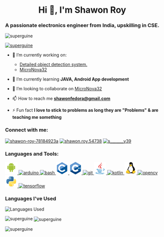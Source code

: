 <h1 align="center">Hi 👋, I'm Shawon Roy</h1>
<h3 align="center">A passionate electronics engineer from India, upskilling in CSE.</h3>

<p align="left"> <img src="https://komarev.com/ghpvc/?username=superguine&label=Profile%20views&color=ffa50a&style=flat" alt="superguine" /> </p>

<p align="left"> <a href="https://github.com/ryo-ma/github-profile-trophy"><img src="https://github-profile-trophy.vercel.app/?username=superguine" alt="superguine" /></a> </p>

- 🔭 I’m currently working on:
  - [Detailed object detection system.](https://github.com/superguine/ODProject)
  - [MicroNova32](https://github.com/superguine/MicroNova32)

- 🌱 I’m currently learning **JAVA, Android App development**

- 👯 I’m looking to collaborate on [MicroNova32](https://github.com/superguine/MicroNova32)

- 📫 How to reach me **shawonfedora@gmail.com**

- ⚡ Fun fact **I love to stick to problems as long they are "Problems" & are teaching me something**

<h3 align="left">Connect with me:</h3>
<p align="left">
<a href="https://linkedin.com/in/shawon-roy-78184923a" target="blank"><img align="center" src="https://raw.githubusercontent.com/rahuldkjain/github-profile-readme-generator/master/src/images/icons/Social/linked-in-alt.svg" alt="shawon-roy-78184923a" height="30" width="40" /></a>
<a href="https://fb.com/shawon.roy.54738" target="blank"><img align="center" src="https://raw.githubusercontent.com/rahuldkjain/github-profile-readme-generator/master/src/images/icons/Social/facebook.svg" alt="shawon.roy.54738" height="30" width="40" /></a>
<a href="https://instagram.com/s_______y39" target="blank"><img align="center" src="https://raw.githubusercontent.com/rahuldkjain/github-profile-readme-generator/master/src/images/icons/Social/instagram.svg" alt="s_______y39" height="30" width="40" /></a>
</p>

<h3 align="left">Languages and Tools:</h3>
<p align="left"> <a href="https://developer.android.com" target="_blank" rel="noreferrer"> <img src="https://raw.githubusercontent.com/devicons/devicon/master/icons/android/android-original-wordmark.svg" alt="android" width="40" height="40"/> </a> <a href="https://www.arduino.cc/" target="_blank" rel="noreferrer"> <img src="https://cdn.worldvectorlogo.com/logos/arduino-1.svg" alt="arduino" width="40" height="40"/> </a> <a href="https://www.gnu.org/software/bash/" target="_blank" rel="noreferrer"> <img src="https://www.vectorlogo.zone/logos/gnu_bash/gnu_bash-icon.svg" alt="bash" width="40" height="40"/> </a> <a href="https://www.cprogramming.com/" target="_blank" rel="noreferrer"> <img src="https://raw.githubusercontent.com/devicons/devicon/master/icons/c/c-original.svg" alt="c" width="40" height="40"/> </a> <a href="https://www.w3schools.com/cpp/" target="_blank" rel="noreferrer"> <img src="https://raw.githubusercontent.com/devicons/devicon/master/icons/cplusplus/cplusplus-original.svg" alt="cplusplus" width="40" height="40"/> </a> <a href="https://git-scm.com/" target="_blank" rel="noreferrer"> <img src="https://www.vectorlogo.zone/logos/git-scm/git-scm-icon.svg" alt="git" width="40" height="40"/> </a> <a href="https://www.java.com" target="_blank" rel="noreferrer"> <img src="https://raw.githubusercontent.com/devicons/devicon/master/icons/java/java-original.svg" alt="java" width="40" height="40"/> </a> <a href="https://kotlinlang.org" target="_blank" rel="noreferrer"> <img src="https://www.vectorlogo.zone/logos/kotlinlang/kotlinlang-icon.svg" alt="kotlin" width="40" height="40"/> </a> <a href="https://www.linux.org/" target="_blank" rel="noreferrer"> <img src="https://raw.githubusercontent.com/devicons/devicon/master/icons/linux/linux-original.svg" alt="linux" width="40" height="40"/> </a> <a href="https://opencv.org/" target="_blank" rel="noreferrer"> <img src="https://www.vectorlogo.zone/logos/opencv/opencv-icon.svg" alt="opencv" width="40" height="40"/> </a> <a href="https://www.python.org" target="_blank" rel="noreferrer"> <img src="https://raw.githubusercontent.com/devicons/devicon/master/icons/python/python-original.svg" alt="python" width="40" height="40"/> </a> <a href="https://www.tensorflow.org" target="_blank" rel="noreferrer"> <img src="https://www.vectorlogo.zone/logos/tensorflow/tensorflow-icon.svg" alt="tensorflow" width="40" height="40"/> </a> </p>


### Languages I've Used
![Languages Used](https://github-readme-stats.vercel.app/api/top-langs?username=superguine&show_icons=true&theme=tokyonight&locale=en)


<p><img align="left" src="https://github-readme-stats.vercel.app/api/top-langs?username=superguine&show_icons=true&theme=tokyonight&locale=en&layout=compact" alt="superguine" /></p>

<p>&nbsp;<img align="center" src="https://github-readme-stats.vercel.app/api?username=superguine&show_icons=true&theme=tokyonight&locale=en" alt="superguine" /></p>

<p><img align="center" src="https://github-readme-streak-stats.herokuapp.com/?user=superguine&theme=dark" alt="superguine" /></p>
